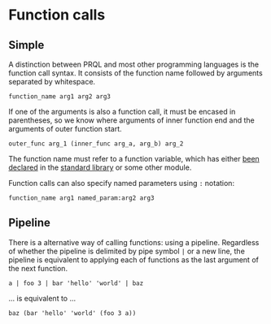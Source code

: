 # Function calls

## Simple

A distinction between PRQL and most other programming languages is the function
call syntax. It consists of the function name followed by arguments separated by
whitespace.

```prql no-eval
function_name arg1 arg2 arg3
```

If one of the arguments is also a function call, it must be encased in
parentheses, so we know where arguments of inner function end and the arguments
of outer function start.

```prql no-eval
outer_func arg_1 (inner_func arg_a, arg_b) arg_2
```

The function name must refer to a function variable, which has either
[been declared](../declarations/functions.md) in the
[standard library](../stdlib/) or some other module.

Function calls can also specify named parameters using `:` notation:

```prql no-eval
function_name arg1 named_param:arg2 arg3
```

## Pipeline

There is a alternative way of calling functions: using a pipeline. Regardless of
whether the pipeline is delimited by pipe symbol `|` or a new line, the pipeline
is equivalent to applying each of functions as the last argument of the next
function.

```prql no-eval
a | foo 3 | bar 'hello' 'world' | baz
```

... is equivalent to ...

```prql no-eval
baz (bar 'hello' 'world' (foo 3 a))
```

<!--
TODO: this should be a part of the tutorial


As you may have noticed, transforms are regular functions too!

```prql
from db.employees
filter age > 50
sort name
```

... is equivalent to ...

```prql
from db.employees | filter age > 50 | sort name
```

... is equivalent to ...

```prql
filter age > 50 (from db.employees) | sort name
```

... is equivalent to ...

```prql
sort name (filter age > 50 (from db.employees))
```

As you can see, the first example with pipeline notation is much easier to
comprehend, compared to the last one with the regular function call notation.
This is why it is recommended to use pipelines for nested function calls that
are 3 or more levels deep.

-->
